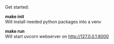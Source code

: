 Get started:<br>

**make init**<br>
Will install needed python packages into a venv<br>

**make run**<br>
Will start uvcorn webserver on http://127.0.0.1:8000<br>
